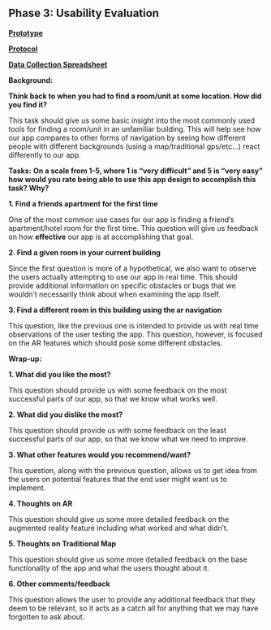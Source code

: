 ## Phase 3: Usability Evaluation

[**Prototype**](https://xd.adobe.com/view/93ab9a28-9d16-431e-8127-f87fa40ad80f-c6f8/)

[**Protocol**](protocol-draft.pdf)

[**Data Collection Spreadsheet**](<Planet Express Usability Test - Data.xlsx>)

**Background:**

**Think back to when you had to find a room/unit at some location. How did you find it?**

This task should give us some basic insight into the most commonly used tools for finding a room/unit in an unfamiliar building. This will help see how our app compares to other forms of navigation by seeing how different people with different backgrounds (using a map/traditional gps/etc…) react differently to our app.



**Tasks:**
**On a scale from 1-5, where 1 is “very difficult” and 5 is “very easy” how would you rate being able to use this app design to accomplish this task? Why?**

**1. Find a friends apartment for the first time**
	
One of the most common use cases for our app is finding a friend’s apartment/hotel room for the first time. This question will give us feedback on how **effective** our app is at accomplishing that goal.

**2. Find a given room in your current building**

Since the first question is more of a hypothetical, we also want to observe the users actually attempting to use our app in real time. This should provide additional information on specific obstacles or bugs that we wouldn’t necessarily think about when examining the app itself.

**3. Find a different room in this building using the ar navigation**

This question, like the previous one is intended to provide us with real time observations of the user testing the app. This question, however, is focused on the AR features which should pose some different obstacles.



**Wrap-up:**

**1. What did you like the most?**
	
This question should provide us with some feedback on the most successful parts of our app, so that we know what works well.
	
**2. What did you dislike the most?**
	
This question should provide us with some feedback on the least successful parts of our app, so that we know what we need to improve.

**3. What other features would you recommend/want?**
	
This question, along with the previous question, allows us to get idea from the users on potential features that the end user might want us to implement.

**4. Thoughts on AR**

This question should give us some more detailed feedback on the augmented reality feature including what worked and what didn’t.

**5. Thoughts on Traditional Map**

This question should give us some more detailed feedback on the base functionality of the app and what the users thought about it.

**6. Other comments/feedback**

This question allows the user to provide any additional feedback that they deem to be relevant, so it acts as a catch all for anything that we may have forgotten to ask about.
